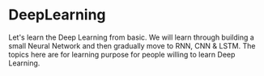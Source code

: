 # DeepLearning
Let's learn the Deep Learning from basic. We will learn through building a small Neural Network and then gradually move to RNN, CNN &amp; LSTM. The topics here are for learning purpose for people willing to learn Deep Learning.
